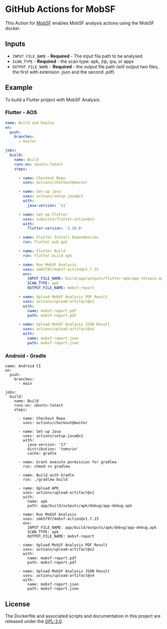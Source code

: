 # GitHub Actions for MobSF

This Action for [MobSF](https://github.com/MobSF/Mobile-Security-Framework-MobSF) enables MobSF analysis actions using the MobSF docker.

## Inputs

* `INPUT_FILE_NAME` - **Required** - The input fila path to be analysed
* `SCAN_TYPE` - **Required** - the scan type: apk, zip, ipa, or appx
* `OUTPUT_FILE_NAME` - **Required** - the output file path (will output two files, the first with extension .json and the second .pdf)

## Example

To build a Flutter project with MobSF Analysis:

### Flutter - AOS
```yaml
name: Build and Deploy
on:
  push:
    branches:
      - master

jobs:
  build:
    name: Build
    runs-on: ubuntu-latest
    steps:

      - name: Checkout Repo
        uses: actions/checkout@master

      - name: Set-up Java
        uses: actions/setup-java@v1
        with:
          java-version: '11'

      - name: Set-up Flutter
        uses: subosito/flutter-action@v1
        with:
          flutter-version: '3.10.0'

      - name: Flutter Install Dependencies
        run: flutter pub get

      - name: Flutter Build
        run: flutter build apk

      - name: Run MobSF Analysis
        uses: smk5797/mobsf-action@v1.7.15
        env:
          INPUT_FILE_NAME: build/app/outputs/flutter-apk/app-release.apk
          SCAN_TYPE: apk
          OUTPUT_FILE_NAME: mobsf-report

      - name: Upload MobSF Analysis PDF Result
        uses: actions/upload-artifact@v2
        with:
          name: mobsf-report.pdf
          path: mobsf-report.pdf

      - name: Upload MobSF Analysis JSON Result
        uses: actions/upload-artifact@v4
        with:
          name: mobsf-report.json
          path: mobsf-report.json
```
### Android - Gradle
```
name: Android CI
on:
  push:
    branches:
      - main
 
jobs:
  build:
    name: Build
    runs-on: ubuntu-latest
    steps:

      - name: Checkout Repo
        uses: actions/checkout@master

      - name: Set-up Java
        uses: actions/setup-java@v1
        with:
          java-version: '17'
          distribution: 'temurin'
          cache: gradle

      - name: Grant execute permission for gradlew
        run: chmod +x gradlew

      - name: Build with Gradle
        run: ./gradlew build    

      - name: Upload APK
        uses: actions/upload-artifact@v1
        with:
          name: apk
          path: app/build/outputs/apk/debug/app-debug.apk
      
      - name: Run MobSF Analysis
        uses: smk5797/mobsf-action@v1.7.15
        env:
          INPUT_FILE_NAME: app/build/outputs/apk/debug/app-debug.apk
          SCAN_TYPE: apk
          OUTPUT_FILE_NAME: mobsf-report

      - name: Upload MobSF Analysis PDF Result
        uses: actions/upload-artifact@v2
        with:
          name: mobsf-report.pdf
          path: mobsf-report.pdf

      - name: Upload MobSF Analysis JSON Result
        uses: actions/upload-artifact@v4
        with:
          name: mobsf-report.json
          path: mobsf-report.json
```
## License

The Dockerfile and associated scripts and documentation in this project are released under the [GPL-3.0](LICENSE).
